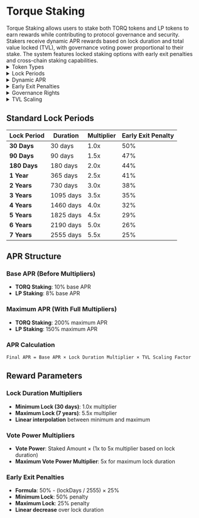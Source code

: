 # Torque Staking

<div class="intro-description">
Torque Staking allows users to stake both TORQ tokens and LP tokens to earn rewards while contributing to protocol governance and security. Stakers receive dynamic APR rewards based on lock duration and total value locked (TVL), with governance voting power proportional to their stake. The system features locked staking options with early exit penalties and cross-chain staking capabilities.
</div>

<div class="faq-container">

<details>
<summary>Token Types</summary>
<div>
Stake either TORQ tokens or LP tokens. TORQ staking provides higher base APR (10% base, up to 200% max), while LP staking offers more stable returns (8% base, up to 150% max). Both token types contribute to governance voting power.
</div>
</details>

<details>
<summary>Lock Periods</summary>
<div>
Lock periods range from 30 days minimum to 7 years maximum. Standard periods include 30 days, 90 days, 180 days, 1 year, 2 years, 3 years, 4 years, 5 years, 6 years, and 7 years. Longer locks provide higher multipliers and better rewards.
</div>
</details>

<details>
<summary>Dynamic APR</summary>
<div>
APR is calculated dynamically based on lock duration multiplier (1x to 5.5x) and TVL scaling factor. As total value locked increases, APR decreases to maintain sustainable rewards. Base APR: TORQ 10%, LP 8%. Maximum APR: TORQ 200%, LP 150%.
</div>
</details>

<details>
<summary>Early Exit Penalties</summary>
<div>
Early unstaking incurs penalties that decrease over time: 50% penalty for minimum lock (30 days), decreasing linearly to 25% for maximum lock (7 years). Penalties are sent to the treasury fee recipient.
</div>
</details>

<details>
<summary>Governance Rights</summary>
<div>
Stakers gain voting power proportional to their staked amount and lock duration. Vote power multiplier ranges from 1x to 5x based on lock duration. Participate in protocol upgrades, parameter changes, and strategic decisions.
</div>
</details>

<details>
<summary>TVL Scaling</summary>
<div class="faq-reward">
As total value locked increases, APR scales down to maintain sustainable rewards. TVL scaling starts at 1x and decreases by 50% for each doubling of TVL above 1000 ETH minimum threshold, with a minimum scaling of 0.1x (10%).
</div>
</details>

</div>

## Standard Lock Periods

| Lock Period | Duration | Multiplier | Early Exit Penalty |
|-------------|----------|------------|-------------------|
| **30 Days** | 30 days | 1.0x | 50% |
| **90 Days** | 90 days | 1.5x | 47% |
| **180 Days** | 180 days | 2.0x | 44% |
| **1 Year** | 365 days | 2.5x | 41% |
| **2 Years** | 730 days | 3.0x | 38% |
| **3 Years** | 1095 days | 3.5x | 35% |
| **4 Years** | 1460 days | 4.0x | 32% |
| **5 Years** | 1825 days | 4.5x | 29% |
| **6 Years** | 2190 days | 5.0x | 26% |
| **7 Years** | 2555 days | 5.5x | 25% |

## APR Structure

### Base APR (Before Multipliers)
- **TORQ Staking**: 10% base APR
- **LP Staking**: 8% base APR

### Maximum APR (With Full Multipliers)
- **TORQ Staking**: 200% maximum APR
- **LP Staking**: 150% maximum APR

### APR Calculation
```
Final APR = Base APR × Lock Duration Multiplier × TVL Scaling Factor
```

## Reward Parameters

### Lock Duration Multipliers
- **Minimum Lock (30 days)**: 1.0x multiplier
- **Maximum Lock (7 years)**: 5.5x multiplier
- **Linear interpolation** between minimum and maximum

### Vote Power Multipliers
- **Vote Power**: Staked Amount × (1x to 5x multiplier based on lock duration)
- **Maximum Vote Power Multiplier**: 5x for maximum lock duration

### Early Exit Penalties
- **Formula**: 50% - (lockDays / 2555) × 25%
- **Minimum Lock**: 50% penalty
- **Maximum Lock**: 25% penalty
- **Linear decrease** over lock duration